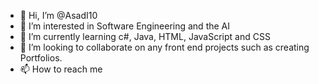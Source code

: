 - 👋 Hi, I’m @AsadI10
- 👀 I’m interested in Software Engineering and the AI
- 🌱 I’m currently learning c#, Java, HTML, JavaScript and CSS
- 💞️ I’m looking to collaborate on any front end projects such as creating Portfolios.
- 📫 How to reach me

<!---
AsadI10/AsadI10 is a ✨ special ✨ repository because its `README.md` (this file) appears on your GitHub profile.
You can click the Preview link to take a look at your changes.
--->
